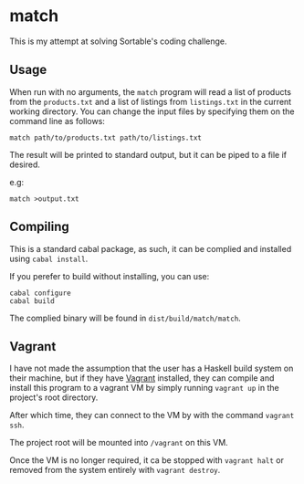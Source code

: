 # match

This is my attempt at solving Sortable's coding challenge.

## Usage

When run with no arguments, the `match` program will read a list of
products from the `products.txt` and a list of listings from
`listings.txt` in the current working directory.  You can change the
input files by specifying them on the command line as follows:

`match path/to/products.txt path/to/listings.txt`

The result will be printed to standard output, but it can be piped to
a file if desired.

e.g:

`match >output.txt`

## Compiling

This is a standard cabal package, as such, it can be complied and
installed using `cabal install`.

If you perefer to build without installing, you can use:

```
cabal configure
cabal build
```

The complied binary will be found in `dist/build/match/match`.

## Vagrant

I have not made the assumption that the user has a Haskell build
system on their machine, but if they have
[Vagrant](http://vagrantup.com) installed, they can compile and
install this program to a vagrant VM by simply running `vagrant up` in
the project's root directory.

After which time, they can connect to the VM by with the command
`vagrant ssh`.

The project root will be mounted into `/vagrant` on this VM.

Once the VM is no longer required, it ca be stopped with `vagrant
halt` or removed from the system entirely with `vagrant destroy`.
